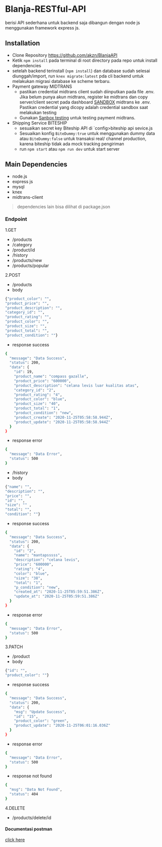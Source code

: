 # Blanja-RESTful-API 
berisi API sederhana untuk backend saja dibangun dengan node js menggunakan framework express js.

## Installation
* Clone Repository https://github.com/akzn/BlanjaAPI
* Ketik `npm install` pada terminal di root directory pada repo untuk install dependencies
* setelah backend terinstall (`npm install`) dan database sudah selesai diunggah/import, run `knex migrate:latest` pda cli backend untuk melakukan migrasi database ke scheme terbaru. 
* Payment gateway MIDTRANS
  - pastikan credential midtrans client sudah diinputkan pada file .env. Jika belum punya akun midtrans, register ke midtrans dan copy server/client secret pada dashboard [SANDBOX](https://dashboard.sandbox.midtrans.com/) midtrans ke .env. Pastikan credential yang dicopy adalah credential sandbox saat melakukan testing
  - Gunakan [Sanbox testing](https://docs.midtrans.com/en/technical-reference/sandbox-test) untuk testing payment midtrans. 
* Shipping Service BITESHIP
  *  sesuaikan secret key Biteship API di `config>biteship api sevice.js
  *  Sesuaikan konfig `BiteDummy:true` untuk menggunakan dummy data atau `BiteDummy:false` untuk transaksi real/ channel production, karena biteship tidak ada mock tracking pengiriman 
  *  run `npm start` atau `npm run dev` untuk start server 

## Main Dependencies
* node.js
* express js 
* mysql
* knex
* midtrans-client
> dependencies lain bisa dilihat di package.json




### Endpoint
1.GET
* /products
* /category
* /product/id
* /history
* /products/new
* /products/popular

2.POST 
* /products
* body
```sh 
{"product_color": "", 
"product_price": "", 
"product_description": "", 
"category_id": "", 
"product_rating": "", 
"product_color": "", 
"product_size": "", 
"product_total": "", 
"product_condition": ""}
```
* response success
```sh
{
  "message": "Data Success",
  "status": 200,
  "data": {
    "id": 19,
    "product_name": "compass gazalle",
    "product_price": "600000",
    "product_description": "celana levis luar kualitas atas",
    "category_id": "2",
    "product_rating": "4",
    "product_color": "blue",
    "product_size": "40",
    "product_total": "1",
    "product_condition": "new",
    "product_create": "2020-11-25T05:58:58.944Z",
    "product_update": "2020-11-25T05:58:58.944Z"
  }
}
```

* response error
```sh
{
  "message": "Data Error",
  "status": 500
}
```

* /history
* body
```sh 
{"name": "", 
"description": "", 
"price": "", 
"id": "", 
"size": "" , 
"total": "", 
"condition": ""}
```
* response success
```sh
{
  "message": "Data Success",
  "status": 200,
  "data": {
    "id": "2",
    "name": "mantapsssss",
    "description": "celana levis",
    "price": "600000",
    "rating": "4",
    "color": "blue",
    "size": "38",
    "total": "1",
    "p_condition": "new",
    "created_at": "2020-11-25T05:59:51.386Z",
    "update_at": "2020-11-25T05:59:51.386Z"
  }
}
```
* response error
```sh
{
  "message": "Data Error",
  "status": 500
}
```

3.PATCH
* /product
* body
```sh 
{"id": "", 
"product_color": ""}
```
* response success
```sh
{
  "message": "Data Success",
  "status": 200,
  "data": {
    "msg": "Update Success",
    "id": "15",
    "product_color": "green",
    "product_update": "2020-11-25T06:01:16.036Z"
  }
}
```

* response error
```sh
{
  "message": "Data Error",
  "status": 500
}
```

* response not found
```sh
{
  "msg": "Data Not Found",
  "status": 404
}
```

4.DELETE
* /products/delete/id

#### Documentasi postman
[click here](https://documenter.getpostman.com/view/11874653/TVmTbuVR#d0ea0e49-87fc-4cf5-9e32-64c11166b2e6)

